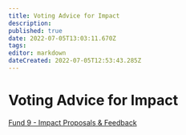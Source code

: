 ```yaml
---
title: Voting Advice for Impact
description: 
published: true
date: 2022-07-05T13:03:11.670Z
tags: 
editor: markdown
dateCreated: 2022-07-05T12:53:43.285Z
---
```


# Voting Advice for Impact

[Fund 9 - Impact Proposals & Feedback](/en/community/cardano4climate/fund-9-impact-proposals-and-feedback)